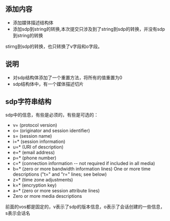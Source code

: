 ## 添加内容

- 添加媒体描述结构体
- 添加sdp到string的转换,本次提交只涉及到了string到sdp的转换，并没有sdp到string的转换

stirng到sdp的转换，也只转换了v字段和o字段。

## 说明


- 对sdp结构体添加了一个重置方法，将所有的值重置为0
- sdp结构体中，有一个媒体描述切片

## sdp字符串结构

sdp中的信息，有些是必须的，有些是可选的：
- v=  (protocol version)
- o=  (originator and session identifier)
- s=  (session name)
- i=* (session information)
- u=* (URI of description)
- e=* (email address)
- p=* (phone number)
- c=* (connection information -- not required if included in all media)
- b=* (zero or more bandwidth information lines) One or more time descriptions ("t=" and "r=" lines; see below)
- z=* (time zone adjustments)
- k=* (encryption key)
- a=* (zero or more session attribute lines)
- Zero or more media descriptions

前面的vos都是固定的，v表示了sdp的版本信息，o表示了会话创建的一些信息，s表示会话名
